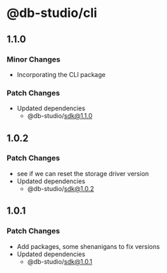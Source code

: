 # @db-studio/cli

## 1.1.0

### Minor Changes

- Incorporating the CLI package

### Patch Changes

- Updated dependencies
  - @db-studio/sdk@1.1.0

## 1.0.2

### Patch Changes

- see if we can reset the storage driver version
- Updated dependencies
  - @db-studio/sdk@1.0.2

## 1.0.1

### Patch Changes

- Add packages, some shenanigans to fix versions
- Updated dependencies
  - @db-studio/sdk@1.0.1
